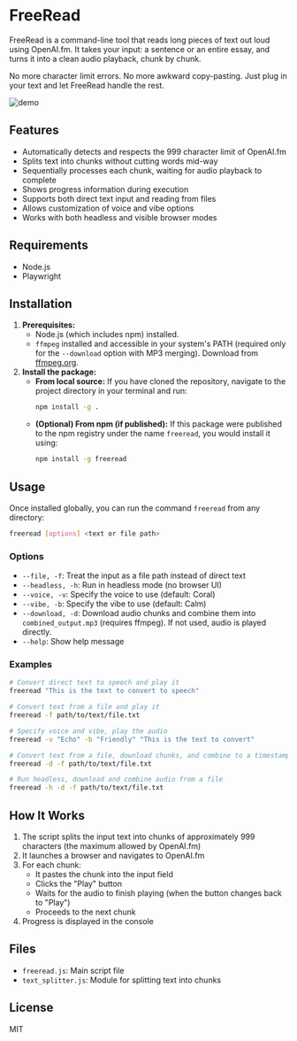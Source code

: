 # FreeRead

FreeRead is a command-line tool that reads long pieces of text out loud using OpenAI.fm.
It takes your input: a sentence or an entire essay, and turns it into a clean audio playback, chunk by chunk.

No more character limit errors. No more awkward copy-pasting. Just plug in your text and let FreeRead handle the rest.

![demo](demo.gif)

## Features

- Automatically detects and respects the 999 character limit of OpenAI.fm
- Splits text into chunks without cutting words mid-way
- Sequentially processes each chunk, waiting for audio playback to complete
- Shows progress information during execution
- Supports both direct text input and reading from files
- Allows customization of voice and vibe options
- Works with both headless and visible browser modes

## Requirements

- Node.js
- Playwright

## Installation

1.  **Prerequisites:**
    *   Node.js (which includes npm) installed.
    *   `ffmpeg` installed and accessible in your system's PATH (required only for the `--download` option with MP3 merging). Download from [ffmpeg.org](https://ffmpeg.org/download.html).
2.  **Install the package:**
    *   **From local source:** If you have cloned the repository, navigate to the project directory in your terminal and run:
        ```bash
        npm install -g .
        ```
    *   **(Optional) From npm (if published):** If this package were published to the npm registry under the name `freeread`, you would install it using:
        ```bash
        npm install -g freeread
        ```

## Usage

Once installed globally, you can run the command `freeread` from any directory:

```bash
freeread [options] <text or file path>
```

### Options

- `--file, -f`: Treat the input as a file path instead of direct text
- `--headless, -h`: Run in headless mode (no browser UI)
- `--voice, -v`: Specify the voice to use (default: Coral)
- `--vibe, -b`: Specify the vibe to use (default: Calm)
- `--download, -d`: Download audio chunks and combine them into `combined_output.mp3` (requires ffmpeg). If not used, audio is played directly.
- `--help`: Show help message

### Examples

```bash
# Convert direct text to speech and play it
freeread "This is the text to convert to speech"

# Convert text from a file and play it
freeread -f path/to/text/file.txt

# Specify voice and vibe, play the audio
freeread -v "Echo" -b "Friendly" "This is the text to convert"

# Convert text from a file, download chunks, and combine to a timestamped mp3
freeread -d -f path/to/text/file.txt

# Run headless, download and combine audio from a file
freeread -h -d -f path/to/text/file.txt
```

## How It Works

1. The script splits the input text into chunks of approximately 999 characters (the maximum allowed by OpenAI.fm)
2. It launches a browser and navigates to OpenAI.fm
3. For each chunk:
   - It pastes the chunk into the input field
   - Clicks the "Play" button
   - Waits for the audio to finish playing (when the button changes back to "Play")
   - Proceeds to the next chunk
4. Progress is displayed in the console

## Files

- `freeread.js`: Main script file
- `text_splitter.js`: Module for splitting text into chunks

## License

MIT
